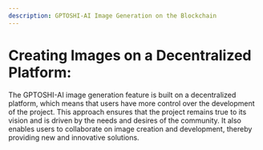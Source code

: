 ```yaml
---
description: GPTOSHI-AI Image Generation on the Blockchain
---
```


# Creating Images on a Decentralized Platform:

The GPTOSHI-AI image generation feature is built on a decentralized platform, which means that users have more control over the development of the project. This approach ensures that the project remains true to its vision and is driven by the needs and desires of the community. It also enables users to collaborate on image creation and development, thereby providing new and innovative solutions.
